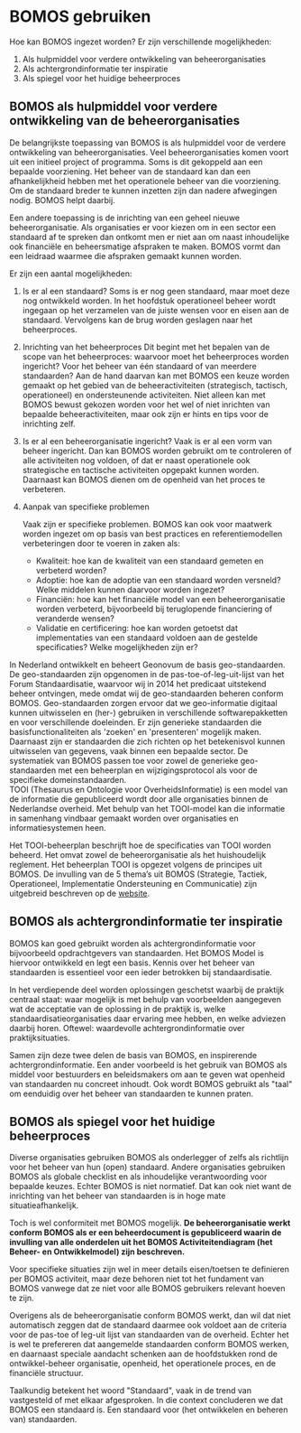 # BOMOS gebruiken

Hoe kan BOMOS ingezet worden? Er zijn verschillende mogelijkheden:

1. Als hulpmiddel voor verdere ontwikkeling van beheerorganisaties
2. Als achtergrondinformatie ter inspiratie
3. Als spiegel voor het huidige beheerproces

## BOMOS als hulpmiddel voor verdere ontwikkeling van de beheerorganisaties

De belangrijkste toepassing van BOMOS is als hulpmiddel voor de
verdere ontwikkeling van beheerorganisaties. Veel beheerorganisaties
komen voort uit een initieel project of programma. Soms is dit
gekoppeld aan een bepaalde voorziening. Het beheer van de standaard
kan dan een afhankelijkheid hebben met het operationele beheer van die
voorziening. Om de standaard breder te kunnen inzetten zijn dan nadere
afwegingen nodig. BOMOS helpt daarbij.

Een andere toepassing is de inrichting van een geheel nieuwe
beheerorganisatie. Als organisaties er voor kiezen om in een sector
een standaard af te spreken dan ontkomt men er niet aan om naast
inhoudelijke ook financiële en beheersmatige afspraken te
maken. BOMOS vormt dan een leidraad waarmee die afspraken gemaakt
kunnen worden.

Er zijn een aantal mogelijkheden:

1. Is er al een standaard?
   Soms is er nog geen standaard, maar moet deze nog ontwikkeld
   worden. In het hoofdstuk operationeel beheer wordt ingegaan op het
   verzamelen van de juiste wensen voor en eisen aan de
   standaard. Vervolgens kan de brug worden geslagen naar het
   beheerproces.

2. Inrichting van het beheerproces
   Dit begint met het bepalen van de scope van het beheerproces:
   waarvoor moet het beheerproces worden ingericht? Voor het beheer
   van één standaard of van meerdere standaarden? Aan de hand
   daarvan kan met BOMOS een keuze worden gemaakt op het gebied van de
   beheeractiviteiten (strategisch, tactisch, operationeel) en
   ondersteunende activiteiten. Niet alleen kan met BOMOS bewust
   gekozen worden voor het wel of niet inrichten van bepaalde
   beheeractiviteiten, maar ook zijn er hints en tips voor de
   inrichting zelf.

3. Is er al een beheerorganisatie ingericht?
   Vaak is er al een vorm van beheer ingericht. Dan kan BOMOS worden
   gebruikt om te controleren of alle activiteiten nog voldoen, of dat
   er naast operationele ook strategische en tactische activiteiten
   opgepakt kunnen worden. Daarnaast kan BOMOS dienen om de openheid
   van het proces te verbeteren.

4. Aanpak van specifieke problemen

   Vaak zijn er specifieke problemen. BOMOS kan ook voor maatwerk worden ingezet om op basis van best practices en referentiemodellen verbeteringen door te voeren in zaken als:  
   * Kwaliteit: hoe kan de kwaliteit van een standaard gemeten en verbeterd worden?
   * Adoptie: hoe kan de adoptie van een standaard worden versneld? Welke middelen kunnen daarvoor worden ingezet?
   * Financiën: hoe kan het financiële model van een beheerorganisatie worden verbeterd, bijvoorbeeld bij teruglopende financiering of veranderde wensen?
   * Validatie en certificering: hoe kan worden getoetst dat implementaties van een standaard voldoen aan de gestelde specificaties? Welke mogelijkheden zijn er?

<aside class="example" title="Geo-standaarden">
In Nederland ontwikkelt en beheert Geonovum de basis geo-standaarden. 
De geo-standaarden zijn opgenomen in de pas-toe-of-leg-uit-lijst van het 
Forum Standaardisatie, waarvoor wij in 2014 het predicaat uitstekend beheer 
ontvingen, mede omdat wij de geo-standaarden beheren conform 
BOMOS. Geo-standaarden zorgen ervoor dat we geo-informatie digitaal kunnen 
uitwisselen en (her-) gebruiken in verschillende softwarepakketten en 
voor verschillende doeleinden. Er zijn generieke standaarden die 
basisfunctionaliteiten als 'zoeken' en 'presenteren' mogelijk maken. 
Daarnaast zijn er standaarden die zich richten op het betekenisvol kunnen 
uitwisselen van gegevens, vaak binnen een bepaalde sector. De systematiek 
van BOMOS passen toe voor zowel de generieke geo-standaarden met een 
beheerplan en wijzigingsprotocol als voor de specifieke domeinstandaarden.  
</aside>

<aside class="example" title="De Thesaurus en Ontologie voor OverheidsInformatie">
TOOI (Thesaurus en Ontologie voor OverheidsInformatie) is een model van de informatie die gepubliceerd wordt door alle organisaties binnen de Nederlandse overheid. Met behulp van het TOOI-model kan die informatie in samenhang vindbaar gemaakt worden over organisaties en informatiesystemen heen.

Het TOOI-beheerplan beschrijft hoe de specificaties van TOOI worden beheerd. Het omvat zowel de beheerorganisatie als het huishoudelijk reglement. Het beheerplan TOOI is opgezet volgens de principes uit BOMOS. De invulling van de 5 thema’s uit BOMOS (Strategie, Tactiek, Operationeel, Implementatie Ondersteuning en Communicatie) zijn uitgebreid beschreven op de [website](https://standaarden.overheid.nl/tooi/beheerplan).
</aside>

## BOMOS als achtergrondinformatie ter inspiratie

BOMOS kan goed gebruikt worden als achtergrondinformatie voor
bijvoorbeeld opdrachtgevers van standaarden. Het BOMOS Model is
hiervoor ontwikkeld en legt een basis. Kennis over het beheer van
standaarden is essentieel voor een ieder betrokken bij
standaardisatie.

In het verdiepende deel worden oplossingen geschetst waarbij de
praktijk centraal staat: waar mogelijk is met behulp van voorbeelden
aangegeven wat de acceptatie van de oplossing in de praktijk is, welke
standaardisatieorganisaties daar ervaring mee hebben, en welke
adviezen daarbij horen. Oftewel: waardevolle achtergrondinformatie
over praktijksituaties.

Samen zijn deze twee delen de basis van BOMOS, en inspirerende
achtergrondinformatie.  Een ander voorbeeld is het gebruik van BOMOS
als middel voor bestuurders en beleidsmakers om aan te geven wat
openheid van standaarden nu concreet inhoudt. Ook wordt BOMOS gebruikt
als "taal" om eenduidig over het beheer van standaarden te kunnen
praten.

## BOMOS als spiegel voor het huidige beheerproces

Diverse organisaties gebruiken BOMOS als onderlegger of zelfs als
richtlijn voor het beheer van hun (open) standaard. Andere
organisaties gebruiken BOMOS als globale checklist en als inhoudelijke
verantwoording voor bepaalde keuzes. Echter BOMOS is niet
normatief. Dat kan ook niet want de inrichting van het beheer van
standaarden is in hoge mate situatieafhankelijk.

Toch is wel conformiteit met BOMOS mogelijk. **De beheerorganisatie
werkt conform BOMOS als er een beheerdocument is gepubliceerd waarin
de invulling van alle onderdelen uit het BOMOS Activiteitendiagram
(het Beheer- en Ontwikkelmodel) zijn beschreven.**

Voor specifieke situaties zijn wel in meer details eisen/toetsen te
definieren per BOMOS activiteit, maar deze behoren niet tot het
fundament van BOMOS vanwege dat ze niet voor alle BOMOS gebruikers
relevant hoeven te zijn.

Overigens als de beheerorganisatie conform BOMOS werkt, dan wil dat
niet automatisch zeggen dat de standaard daarmee ook voldoet aan de
criteria voor de pas-toe of leg-uit lijst van standaarden van de
overheid. Echter het is wel te prefereren dat aangemelde standaarden
conform BOMOS werken, en daarnaast speciale aandacht schenken aan de
hoofdstukken rond de ontwikkel-beheer organisatie, openheid, het
operationele proces, en de financiële structuur.

Taalkundig betekent het woord "Standaard", vaak in de trend van
vastgesteld of met elkaar afgesproken. In die context concluderen we
dat BOMOS een standaard is. Een standaard voor (het ontwikkelen en
beheren van) standaarden.
